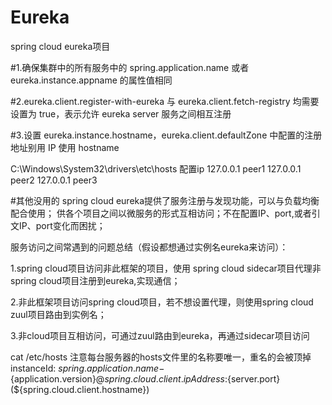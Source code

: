 # Eureka
spring cloud eureka项目

#1.确保集群中的所有服务中的 spring.application.name 或者 eureka.instance.appname 的属性值相同

#2.eureka.client.register-with-eureka 与 eureka.client.fetch-registry 均需要设置为 true，表示允许 eureka server 服务之间相互注册

#3.设置 eureka.instance.hostname，eureka.client.defaultZone 中配置的注册地址别用 IP 使用 hostname

C:\Windows\System32\drivers\etc\hosts 配置ip
127.0.0.1 peer1
127.0.0.1 peer2
127.0.0.1 peer3


#其他没用的
spring cloud eureka提供了服务注册与发现功能，可以与负载均衡配合使用；
供各个项目之间以微服务的形式互相访问；不在配置IP、port,或者引文IP、port变化而困扰；

服务访问之间常遇到的问题总结（假设都想通过实例名eureka来访问）：

1.spring cloud项目访问非此框架的项目，使用 spring cloud sidecar项目代理非spring cloud项目注册到eureka,实现通信；

2.非此框架项目访问spring cloud项目，若不想设置代理，则使用spring cloud zuul项目路由到实例名；

3.非cloud项目互相访问，可通过zuul路由到eureka，再通过sidecar项目访问

cat /etc/hosts  注意每台服务器的hosts文件里的名称要唯一，重名的会被顶掉
instanceId: ${spring.application.name}-${application.version}@${spring.cloud.client.ipAddress}:${server.port}(${spring.cloud.client.hostname})
